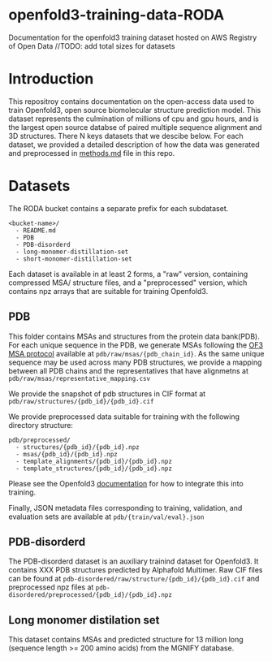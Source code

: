 # openfold3-training-data-RODA
Documentation for the openfold3 training dataset hosted on AWS Registry of Open Data
//TODO: add total sizes for datasets

# Introduction

This repositroy contains documentation on the open-access data used to train Openfold3, open source biomolecular structure prediction model. This dataset represents the culmination of millions of cpu and gpu hours, and is the largest open source databse of paired multiple sequence alignment and 3D structures. There N keys datasets that we descibe below. For each dataset, we provided a detailed description of how the data was generated and preprocessed in [methods.md]() file in this repo.

# Datasets

The RODA bucket contains a separate prefix for each subdataset. 
```
<bucket-name>/
  - README.md
  - PDB
  - PDB-disorderd
  - long-monomer-distillation-set
  - short-monomer-distillation-set
```

Each dataset is available in at least 2 forms, a "raw" version, containing compressed MSA/ structure files, and a "preprocessed" version, which contains npz arrays that are suitable for training Openfold3.

## PDB

This folder contains MSAs and structures from the protein data bank(PDB). For each unique sequence in the PDB, we generate MSAs following the [OF3 MSA protocol]() available at `pdb/raw/msas/{pdb_chain_id}`. As the same unique sequence may be used across many PDB structures, we provide a mapping between all PDB chains and the representatives that have alignmetns at `pdb/raw/msas/representative_mapping.csv`

We provide the snapshot of pdb structures in CIF format at `pdb/raw/structures/{pdb_id}/{pdb_id}.cif` 



We provide preprocessed data suitable for training with the following directory structure:
```
pdb/preprocessed/
  - structures/{pdb_id}/{pdb_id}.npz
  - msas/{pdb_id}/{pdb_id}.npz
  - template_alignments/{pdb_id}/{pdb_id}.npz
  - template_structures/{pdb_id}/{pdb_id}.npz
```

Please see the Openfold3 [documentation]() for how to integrate this into training.

Finally, JSON metadata files corresponding to training, validation, and evaluation sets are available at `pdb/{train/val/eval}.json`

## PDB-disorderd

The PDB-disorderd dataset is an auxiliary trainind dataset for Openfold3. It contains XXX PDB structures predicted by Alphafold Multimer. Raw CIF files can be found at `pdb-disordered/raw/structure/{pdb_id}/{pdb_id}.cif` and preprocessed npz files at `pdb-disordered/preprocessed/{pdb_id}/{pdb_id}.npz`

## Long monomer distilation set

This dataset contains MSAs and predicted structure for 13 million long (sequence length  >= 200 amino acids) from the MGNIFY database.
